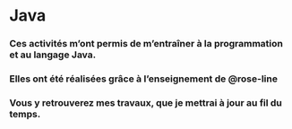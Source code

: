 # Java
### Ces activités m’ont permis de m’entraîner à la programmation et au langage Java.
### Elles ont été réalisées grâce à l’enseignement de @rose-line
### Vous y retrouverez mes travaux, que je mettrai à jour au fil du temps.
